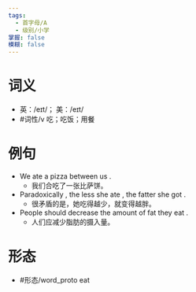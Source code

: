 ```yaml
---
tags:
  - 首字母/A
  - 级别/小学
掌握: false
模糊: false
---
```

# 词义
- 英：/eɪt/； 美：/eɪt/
- #词性/v  吃；吃饭；用餐
# 例句
- We ate a pizza between us .
	- 我们合吃了一张比萨饼。
- Paradoxically , the less she ate , the fatter she got .
	- 很矛盾的是，她吃得越少，就变得越胖。
- People should decrease the amount of fat they eat .
	- 人们应减少脂肪的摄入量。
# 形态
- #形态/word_proto eat
